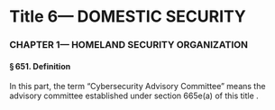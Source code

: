 
# Title 6— DOMESTIC SECURITY
### CHAPTER 1— HOMELAND SECURITY ORGANIZATION
#### § 651. Definition

In this part, the term “Cybersecurity Advisory Committee” means the advisory committee established under section 665e(a) of this title .
